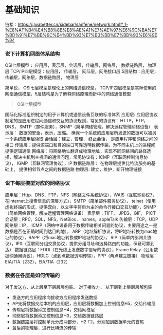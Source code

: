 # 基础知识
链接：https://javabetter.cn/sidebar/sanfene/network.html#_1-%E8%AF%B4%E4%B8%8B%E8%AE%A1%E7%AE%97%E6%9C%BA%E7%BD%91%E7%BB%9C%E4%BD%93%E7%B3%BB%E7%BB%93%E6%9E%84
### 说下计算机网络体系结构
OSI七层模型： 应用层，表示层，会话层，传输层，网络层， 数据链路层， 物理层
TCP/IP四层模型：应用层， 传输层， 网际层，网络接口层
5层结构：应用层，传输层，网络层，数据链路层， 物理层 

简单说， OSI七层模型是理论上的网络通信模型， TCP/IP四层模型是实际使用的网络通信模型，5层结构是为了解释网络原理而折中的网络通信模型
> OSI七层模型

国际化标准组织制定的用于计算机或通信设备互联的标准体系 
应用层: 应用层协议制定的是应用进程间通信和交互的协议规则，常见的协议有：HTTP，FTP， DNS， SMTP（邮件服务），SNMP（简单网络管理，解决远程管理网络设备）
表示层： 数据的安全，表示，压缩。 确保一个系统的应用层所发送的数据可以被另一个系统应用层读取
会话层：建立，管理， 终止会话， 是应用程序和网络之间的接口
传输层：提供源端口和目的端口可靠透明数据传输，为不同主机上的进程间提供逻辑通信
网络层：将网络地址翻译成物理地址，实现不同网络间的路径选择，解决主机到主机间的通信问题，常见协议有：ICMP（互联网控制消息协议）， IGMP（互联网管理协议），IP
数据链路层： 在物理层提供比特流服务的基础上， 提供相邻节点之间的数据链路
物理层: 建立，维护，断开物理链接

### 说下每层模型对应的网络协议
应用层：Http，DNS，FTP，NFS（网络文件系统协议），WAIS（互联网协议7，在internet上搜索信息的深层方式），SMTP（简单邮件服务协议），
telnet（使用虚拟终端的形式，提供双向，以文字字符串为主的命令行接口交互功能），SNMP（简单网络管理，解决远程管理网络设备）
表示层：TIFF， JPEG，GIF， PICT
会话层：RPC，SQL，NFS，NetBios， names，appleTalk
传输层：TCP，UDP
网络层：IP， ICMP（网络中设备用于数据传输相关问题的协议，主要用途之一是数据是否在正确时间到达目的地），
ARP（地址解析协议，将IP地址转换为mac地址的协议），RAPP（将mac地址转换成IP地址的协议），
RIP（简单内部网关协议），IPX（互联网分组交换协议，提供分组寻址和选择路由的功能，保证可靠到达）
数据链路层：FDDI（在光缆上发送数字信号的协议），Frame Relay（公用数据网通用协议），HDLC（点到点数据透明传输），PPP（两点建立链接）
物理层：EIA/TIA（232），EIA/TIA（232）

### 数据在各层是如何传输的
对于发送方，从上层至下层层层包装。 对于接收方， 从下层到上层层层解包装
* 发送方的应用程序向接收方应用程序发送数据
* AP先将数据交给本机的应用层，应用层将数据加上控制信息H5，交给传输层
* 传输层将数据添加控制信息H4，交给网络层
* 网络层将数据添加控制信息H3，交给数据链路层
* 数据链路层将控制单元分成两部分，H2 T2，分别加到数据单元的首尾
* 最后的物理层，进行比特流的传输
